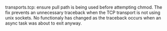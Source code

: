 transports.tcp: ensure pull path is being used before attempting chmod.
The fix prevents an unnecessary traceback when the TCP transport is
not using unix sockets. No functionaly has changed as the traceback
occurs when an async task was about to exit anyway.
